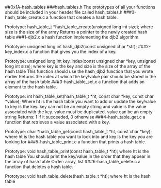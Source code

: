 ##0x1A-hash_tables
###hash_tables.h
The prototypes of all your functions should be included in your header file called hash_tables.h
###0-hash_table_create.c 
a function that creates a hash table.

Prototype: hash_table_t *hash_table_create(unsigned long int size);
where size is the size of the array
Returns a pointer to the newly created hash table
###1-djb2.c
a hash function implementing the djb2 algorithm.

Prototype: unsigned long int hash_djb2(const unsigned char *str);
###2-key_index.c
 a function that gives you the index of a key.

Prototype: unsigned long int key_index(const unsigned char *key, unsigned long int size);
where key is the key
and size is the size of the array of the hash table
This function should use the hash_djb2 function that you wrote earlier
Returns the index at which the key/value pair should be stored in the array of the hash table
###3-hash_table_set.c
 a function that adds an element to the hash table.

Prototype: int hash_table_set(hash_table_t *ht, const char *key, const char *value);
Where ht is the hash table you want to add or update the key/value to
key is the key. key can not be an empty string
and value is the value associated with the key. value must be duplicated. value can be an empty string
Returns: 1 if it succeeded, 0 otherwise
###4-hash_table_get.c
a function that retrieves a value associated with a key.

Prototype: char *hash_table_get(const hash_table_t *ht, const char *key);
where ht is the hash table you want to look into
and key is the key you are looking for
###5-hash_table_print.c
 a function that prints a hash table.

Prototype: void hash_table_print(const hash_table_t *ht);
where ht is the hash table
You should print the key/value in the order that they appear in the array of hash table
Order: array, list
###6-hash_table_delete.c
 a function that deletes a hash table.

Prototype: void hash_table_delete(hash_table_t *ht);
where ht is the hash table

